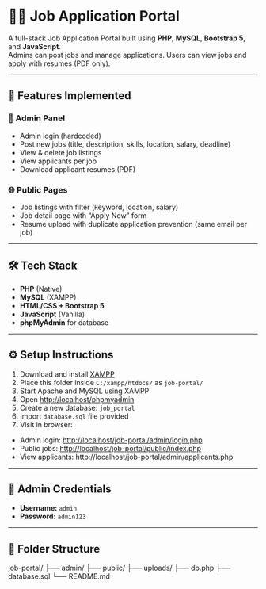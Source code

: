# 🧑‍💼 Job Application Portal

A full-stack Job Application Portal built using **PHP**, **MySQL**, **Bootstrap 5**, and **JavaScript**.  
Admins can post jobs and manage applications. Users can view jobs and apply with resumes (PDF only).

---

## 🚀 Features Implemented

### 🔐 Admin Panel
- Admin login (hardcoded)
- Post new jobs (title, description, skills, location, salary, deadline)
- View & delete job listings
- View applicants per job
- Download applicant resumes (PDF)

### 🌐 Public Pages
- Job listings with filter (keyword, location, salary)
- Job detail page with “Apply Now” form
- Resume upload with duplicate application prevention (same email per job)

---

## 🛠 Tech Stack

- **PHP** (Native)
- **MySQL** (XAMPP)
- **HTML/CSS + Bootstrap 5**
- **JavaScript** (Vanilla)
- **phpMyAdmin** for database

---

## ⚙️ Setup Instructions

1.  Download and install [XAMPP](https://www.apachefriends.org/index.html)
2.  Place this folder inside `C:/xampp/htdocs/` as `job-portal/`
3.  Start Apache and MySQL using XAMPP
4.  Open [http://localhost/phpmyadmin](http://localhost/phpmyadmin)
5.  Create a new database: `job_portal`
6.  Import `database.sql` file provided
7.  Visit in browser:
   - Admin login: [http://localhost/job-portal/admin/login.php](http://localhost/job-portal/admin/login.php)
   - Public jobs: [http://localhost/job-portal/public/index.php](http://localhost/job-portal/public/index.php)
   - View applicants: http://localhost/job-portal/admin/applicants.php

---

## 🔑 Admin Credentials

- **Username:** `admin`
- **Password:** `admin123`

---

## 📁 Folder Structure
job-portal/
├── admin/
├── public/
├── uploads/
├── db.php
├── database.sql
└── README.md

